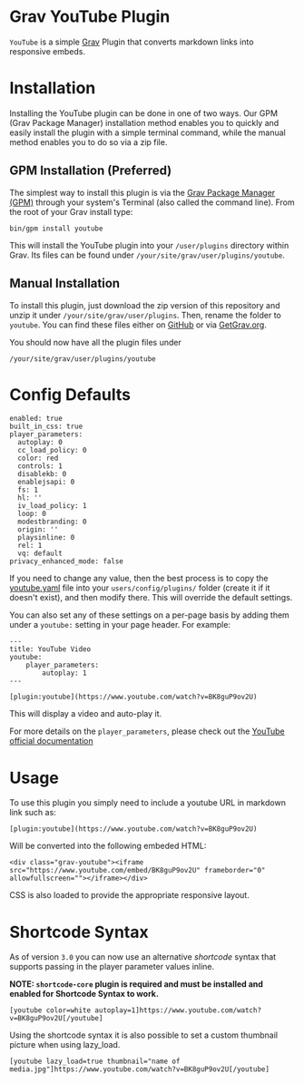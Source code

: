 # Grav YouTube Plugin

`YouTube` is a simple [Grav][grav] Plugin that converts markdown links into responsive embeds.

# Installation

Installing the YouTube plugin can be done in one of two ways. Our GPM (Grav Package Manager) installation method enables you to quickly and easily install the plugin with a simple terminal command, while the manual method enables you to do so via a zip file.

## GPM Installation (Preferred)

The simplest way to install this plugin is via the [Grav Package Manager (GPM)](http://learn.getgrav.org/advanced/grav-gpm) through your system's Terminal (also called the command line).  From the root of your Grav install type:

    bin/gpm install youtube

This will install the YouTube plugin into your `/user/plugins` directory within Grav. Its files can be found under `/your/site/grav/user/plugins/youtube`.

## Manual Installation

To install this plugin, just download the zip version of this repository and unzip it under `/your/site/grav/user/plugins`. Then, rename the folder to `youtube`. You can find these files either on [GitHub](https://github.com/getgrav/grav-plugin-youtube) or via [GetGrav.org](http://getgrav.org/downloads/plugins#extras).

You should now have all the plugin files under

    /your/site/grav/user/plugins/youtube

# Config Defaults

```
enabled: true
built_in_css: true
player_parameters:
  autoplay: 0
  cc_load_policy: 0
  color: red
  controls: 1
  disablekb: 0
  enablejsapi: 0
  fs: 1
  hl: ''
  iv_load_policy: 1
  loop: 0
  modestbranding: 0
  origin: ''
  playsinline: 0
  rel: 1
  vq: default
privacy_enhanced_mode: false
```

If you need to change any value, then the best process is to copy the [youtube.yaml](youtube.yaml) file into your `users/config/plugins/` folder (create it if it doesn't exist), and then modify there.  This will override the default settings.

You can also set any of these settings on a per-page basis by adding them under a `youtube:` setting in your page header.  For example:

    ---
    title: YouTube Video
    youtube:
        player_parameters:
            autoplay: 1
    ---
    
    [plugin:youtube](https://www.youtube.com/watch?v=BK8guP9ov2U)

This will display a video and auto-play it.

For more details on the `player_parameters`, please check out the [YouTube official documentation](https://developers.google.com/youtube/player_parameters)

# Usage

To use this plugin you simply need to include a youtube URL in markdown link such as:

```
[plugin:youtube](https://www.youtube.com/watch?v=BK8guP9ov2U)
```

Will be converted into the following embeded HTML:

```
<div class="grav-youtube"><iframe src="https://www.youtube.com/embed/BK8guP9ov2U" frameborder="0" allowfullscreen=""></iframe></div>
```

CSS is also loaded to provide the appropriate responsive layout.

# Shortcode Syntax

As of version `3.0` you can now use an alternative _shortcode_ syntax that supports passing in the player parameter values inline.

**NOTE: `shortcode-core` plugin is required and must be installed and enabled for Shortcode Syntax to work.**  

```
[youtube color=white autoplay=1]https://www.youtube.com/watch?v=BK8guP9ov2U[/youtube]
```

Using the shortcode syntax it is also possible to set a custom thumbnail picture when using lazy_load. 

```
[youtube lazy_load=true thumbnail="name of media.jpg"]https://www.youtube.com/watch?v=BK8guP9ov2U[/youtube]
```


[grav]: http://github.com/getgrav/grav
